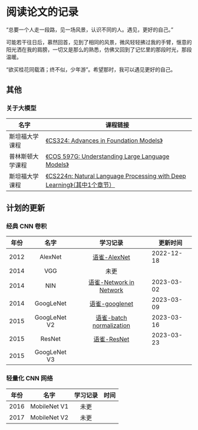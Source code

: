 # 阅读论文的记录

“总要一个人走一段路，见一场风景，认识不同的人。遇见，更好的自己。”

可能若干往日后，慕然回首，见到了相同的风景，微风轻轻拂过我的手臂，惬意的阳光洒在我的肩膀，一切又是那么的熟悉，仿佛又回到了记忆里的那段时光，那段温暖。

“欲买桂花同载酒；终不似，少年游”。希望那时，我可以遇见更好的自己。

## 其他

### 关于大模型

| 名字             | 课程链接                                                                                                                                                       |
| ---------------- | -------------------------------------------------------------------------------------------------------------------------------------------------------------- |
| 斯坦福大学课程   | [《CS324: Advances in Foundation Models》](https://stanford-cs324.github.io/)                                                                                     |
| 普林斯顿大学课程 | [《COS 597G: Understanding Large Language Models》](https://www.cs.princeton.edu/courses/archive/fall22/cos597G/)                                                 |
| 斯坦福大学课程   | [《CS224n: Natural Language Processing with Deep Learning》（其中1个章节）](http://web.stanford.edu/class/cs224n/slides/cs224n-2023-lecture11-prompting-rlhf.pdf) |

## 计划的更新

### 经典 CNN 卷积

| 年份 |     名字     |                                       学习记录                                       | 更新时间   |
| ---- | :----------: | :-----------------------------------------------------------------------------------: | ---------- |
| 2012 |   AlexNet   |     [语雀-AlexNet](https://www.yuque.com/shuoouba/deeplearning/syg020gvb5m1c2k9 "None")     | 2022-12-18 |
| 2014 |     VGG     |                                         未更                                         |            |
| 2014 |     NIN     | [语雀-Network in Network](https://www.yuque.com/shuoouba/deeplearning/hwp2vtzcn5oo0abm) | 2023-03-02 |
| 2014 |  GoogLeNet  |      [语雀-googlenet](https://www.yuque.com/shuoouba/deeplearning/vmzoqkggrsn2epg4)      | 2023-03-09 |
| 2015 | GoogLeNet V2 | [语雀-batch normalization](https://www.yuque.com/shuoouba/deeplearning/zbrwgyo8l7a2l60b) | 2023-03-16 |
| 2015 |    ResNet    |                                     [语雀-ResNet]()                                     | 2023-03-23 |
| 2015 | GoogLeNet V3 |                                                                                      |            |

### 轻量化 CNN 网络

| 年份 |     名字     | 学习记录 | 时间 |
| ---- | :----------: | :------: | ---- |
| 2016 | MobileNet V1 |   未更   |      |
| 2017 | MobileNet V2 |   未更   |      |
